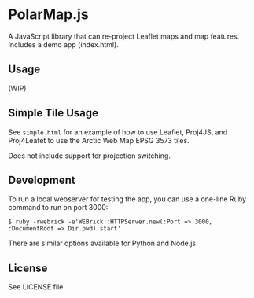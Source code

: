 # PolarMap.js

A JavaScript library that can re-project Leaflet maps and map features. Includes a demo app (index.html).

## Usage

(WIP)

## Simple Tile Usage

See `simple.html` for an example of how to use Leaflet, Proj4JS, and Proj4Leafet to use the Arctic Web Map EPSG 3573 tiles.

Does not include support for projection switching.

## Development

To run a local webserver for testing the app, you can use a one-line Ruby command to run on port 3000:

    $ ruby -rwebrick -e'WEBrick::HTTPServer.new(:Port => 3000, :DocumentRoot => Dir.pwd).start'

There are similar options available for Python and Node.js.

## License

See LICENSE file.

